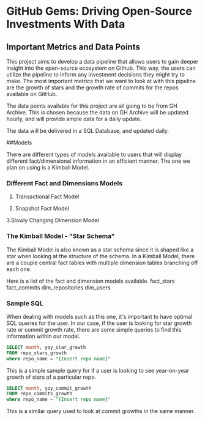 # GitHub Gems: Driving Open-Source Investments With Data

## Important Metrics and Data Points 

This project aims to develop a data pipeline that allows users to gain deeper insight into the open-source ecosystem on 
Github. This way, the users can utilize the pipeline to inform any investment decisions they might try to make. 
The most important metrics that we want to look at with this pipeline are the growth of stars and the growth rate of commits for the repos 
available on GitHub. 

The data points available for this project are all going to be from GH Archive. This is chosen because the data on GH Archive will be 
updated hourly, and will provide ample data for a daily update. 

The data will be delivered in a SQL Database, and updated daily. 

##Models 

There are different types of models available to users that will display 
different fact/dimensional information in an efficient manner. The one we 
plan on using is a Kimball Model. 

### Different Fact and Dimensions Models 
1. Transactional Fact Model 

2. Snapshot Fact Model 
 
3.Slowly Changing Dimension Model  

### The Kimball Model - "Star Schema" 

The Kimball Model is also known as a star schema since it is shaped like a 
star when looking at the structure of the schema. In a Kimball Model, 
there are a couple central fact tables with multiple dimension tables 
branching off each one. 

Here is a list of the fact and dimension models available. 
fact_stars
fact_commits
dim_repositories
dim_users 

### Sample SQL 
When dealing with models such as this one, it's important to have optimal 
SQL queries for the user. In our case, if the user is looking for star 
growth rate or commit growth rate, there are some simple queries to find 
this information within our model. 

```sql 
SELECT month, yoy_star_growth 
FROM repo_stars_growth
where repo_name = "{Insert repo name}" 
``` 

This is a simple sample query for if a user is looking to see year-on-year 
growth of stars of a particular repo. 

```sql
SELECT month, yoy_commit_growth 
FROM repo_commits_growth 
where repo_name = "{Insert repo name}"
```

This is a similar query used to look at commit growths in the same manner. 

